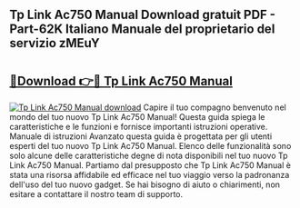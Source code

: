 ## Tp Link Ac750 Manual Download gratuit PDF - Part-62K Italiano Manuale del proprietario del servizio zMEuY

# <h2><a href="http://dfgi6v.blite.top/?on=Tp+Link+Ac750+Manual">🔗Download 👉🔴 Tp Link Ac750 Manual</a></h2>

[![Tp Link Ac750 Manual download](https://i.imgur.com/lujVjoI.png)](http://dfgi6v.blite.top/?on=Tp+Link+Ac750+Manual)
Capire il tuo compagno benvenuto nel mondo del tuo nuovo Tp Link Ac750 Manual! Questa guida spiega le caratteristiche e le funzioni e fornisce importanti istruzioni operative. Manuale di istruzioni Avanzato questa guida è progettata per gli utenti esperti del tuo nuovo Tp Link Ac750 Manual. Elenco delle funzionalità sono solo alcune delle caratteristiche degne di nota disponibili nel tuo nuovo Tp Link Ac750 Manual. Partiamo dal presupposto che Tp Link Ac750 Manual è stata una risorsa affidabile ed efficace nel tuo viaggio verso la padronanza dell'uso del tuo nuovo gadget. Se hai bisogno di aiuto o chiarimenti, non esitare a contattare il nostro team di supporto.
